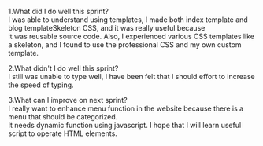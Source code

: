 1.What did I do well this sprint?<br>
I was able to understand using templates, I made both index template and blog templateSkeleton CSS, and it was really useful because<br> it was reusable source code. Also, I experienced various CSS templates like a skeleton, and I found to use the professional CSS and my own custom template.<br>

2.What didn't I do well this sprint?<br>
I still was unable to type well, I have been felt that I should effort to increase the speed of typing.<br>

3.What can I improve on next sprint?<br>
I really want to enhance menu function in the website because there is a menu that should be categorized.<br>
It needs dynamic function using javascript. I hope that I will learn useful script to operate HTML elements.<br>